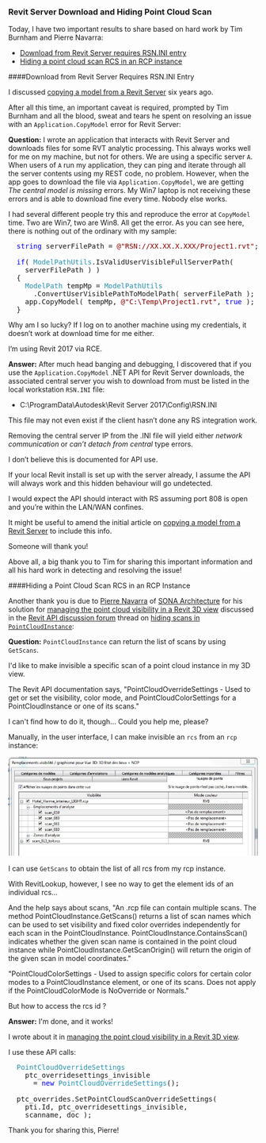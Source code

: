 <head>
<meta http-equiv="Content-Type" content="text/html; charset=utf-8">
<link rel="stylesheet" type="text/css" href="bc.css">
<!--
<script src="run_prettify.js" type="text/javascript"></script>
<script src="https://google-code-prettify.googlecode.com/svn/loader/run_prettify.js" type="text/javascript"></script>
-->
<script src="https://cdn.rawgit.com/google/code-prettify/master/loader/run_prettify.js" type="text/javascript"></script>
</head>

<!---

- email [Solved: Application.CopyModel error for Revit Server]

- [Manage the point cloud visibility in Revit 3D view](https://www.linkedin.com/pulse/manage-point-cloud-visibility-revit-3d-view-sonas-api-pierre-navarra)
  https://forums.autodesk.com/t5/revit-api-forum/hidding-scans-in-pointcloudinstance/m-p/7369983
  solution

Revit Server Download and Hiding Point Cloud Scan #RevitAPI @AutodeskRevit #bim #dynamobim @AutodeskForge #ForgeDevCon http://bit.ly/downloadrs

Today, I have two important results to share based on hard work by Tim Burnham and Pierre Navarra
&ndash; Download from Revit Server requires RSN.INI entry
&ndash; Hiding a point cloud scan RCS in an RCP instance...

--->

### Revit Server Download and Hiding Point Cloud Scan

Today, I have two important results to share based on hard work by Tim Burnham and Pierre Navarra:

- [Download from Revit Server requires RSN.INI entry](#2)
- [Hiding a point cloud scan RCS in an RCP instance](#3)

####<a name="2"></a>Download from Revit Server Requires RSN.INI Entry

I discussed [copying a model from a Revit Server](http://thebuildingcoder.typepad.com/blog/2011/12/copy-a-model-from-a-revit-server.html) six
years ago.

After all this time, an important caveat is required, prompted by Tim Burnham and all the blood, sweat and tears he spent on resolving an issue with an `Application.CopyModel` error for Revit Server:

**Question:** I wrote an application that interacts with Revit Server and downloads files for some RVT analytic processing.
This always works well for me on my machine, but not for others.
We are using a specific server `A`.  When users of `A` run my application, they can ping and iterate through all the server contents using my REST code, no problem.  However, when the app goes to download the file via `Application.CopyModel`, we are getting *The central model is missing* errors.  My Win7 laptop is not receiving these errors and is able to download fine every time.  Nobody else works.
 
I had several different people try this and reproduce the error at `CopyModel` time.  Two are Win7, two are Win8.  All get the error.  As you can see here, there is nothing out of the ordinary with my sample:

<pre class="code">
&nbsp;&nbsp;<span style="color:blue;">string</span>&nbsp;serverFilePath&nbsp;=&nbsp;<span style="color:maroon;">@&quot;RSN://XX.XX.X.XXX/Project1.rvt&quot;</span>;
 
&nbsp;&nbsp;<span style="color:blue;">if</span>(&nbsp;<span style="color:#2b91af;">ModelPathUtils</span>.IsValidUserVisibleFullServerPath(&nbsp;
&nbsp;&nbsp;&nbsp;&nbsp;serverFilePath&nbsp;)&nbsp;)
&nbsp;&nbsp;{
&nbsp;&nbsp;&nbsp;&nbsp;<span style="color:#2b91af;">ModelPath</span>&nbsp;tempMp&nbsp;=&nbsp;<span style="color:#2b91af;">ModelPathUtils</span>
&nbsp;&nbsp;&nbsp;&nbsp;&nbsp;&nbsp;.ConvertUserVisiblePathToModelPath(&nbsp;serverFilePath&nbsp;);
&nbsp;&nbsp;&nbsp;&nbsp;app.CopyModel(&nbsp;tempMp,&nbsp;<span style="color:maroon;">@&quot;C:\Temp\Project1.rvt&quot;</span>,&nbsp;<span style="color:blue;">true</span>&nbsp;);
&nbsp;&nbsp;}
</pre>

Why am I so lucky?  If I log on to another machine using my credentials, it doesn’t work at download time for me either.

I’m using Revit 2017 via RCE.
 
**Answer:** After much head banging and debugging, I discovered that if you use the `Application.CopyModel` .NET API for Revit Server downloads, the associated central server you wish to download from must be listed in the local workstation `RSN.INI` file:

- C:\ProgramData\Autodesk\Revit Server 2017\Config\RSN.INI

This file may not even exist if the client hasn’t done any RS integration work.

Removing the central server IP from the .INI file will yield either *network communication* or *can’t detach from central* type errors.   
 
I don’t believe this is documented for API use.

If your local Revit install is set up with the server already, I assume the API will always work and this hidden behaviour will go undetected.

I would expect the API should interact with RS assuming port 808 is open and you’re within the LAN/WAN confines.
 
It might be useful to amend the initial article
on [copying a model from a Revit Server](http://thebuildingcoder.typepad.com/blog/2011/12/copy-a-model-from-a-revit-server.html) to
include this info.

Someone will thank you!

Above all, a big thank you to Tim for sharing this important information and all his hard work in detecting and resolving the issue!


####<a name="3"></a>Hiding a Point Cloud Scan RCS in an RCP Instance

Another thank you is due
to [Pierre Navarra](https://fr.linkedin.com/in/pierre-navarra-62032a107)
of [SONA Architecture](http://www.sona-architecture.com) for
his solution
for [managing the point cloud visibility in a Revit 3D view](https://www.linkedin.com/pulse/manage-point-cloud-visibility-revit-3d-view-sonas-api-pierre-navarra) discussed in 
the [Revit API discussion forum](http://forums.autodesk.com/t5/revit-api-forum/bd-p/160) thread
on [hiding scans in `PointCloudInstance`](https://forums.autodesk.com/t5/revit-api-forum/hidding-scans-in-pointcloudinstance/m-p/7369983):

**Question:** `PointCloudInstance` can return the list of scans by using `GetScans`.

I'd like to make invisible a specific scan of a point cloud instance in my 3D view.

The Revit API documentation says, "PointCloudOverrideSettings - Used to get or set the visibility, color mode, and PointCloudColorSettings for a PointCloudInstance or one of its scans."

I can't find how to do it, though... Could you help me, please?

Manually, in the user interface, I can make invisible an `rcs` from an `rcp` instance:

<center>
<img src="img/rcs_visibility_in_rcp.jpg" alt="RCS visibility in RCP instance" width="793"/>
</center>

I can use `GetScans` to obtain the list of all rcs from my rcp instance.

With RevitLookup, however, I see no way to get the element ids of an individual rcs...
 
And the help says about scans, "An .rcp file can contain multiple scans. The method PointCloudInstance.GetScans() returns a list of scan names which can be used to set visibility and fixed color overrides independently for each scan in the PointCloudInstance. PointCloudInstance.ContainsScan() indicates whether the given scan name is contained in the point cloud instance while PointCloudInstance.GetScanOrigin() will return the origin of the given scan in model coordinates."
 
"PointCloudColorSettings - Used to assign specific colors for certain color modes to a PointCloudInstance element, or one of its scans. Does not apply if the PointCloudColorMode is NoOverride or Normals."

But how to access the rcs id ?

**Answer:** I'm done, and it works!

I wrote about it
in [managing the point cloud visibility in a Revit 3D view](https://www.linkedin.com/pulse/manage-point-cloud-visibility-revit-3d-view-sonas-api-pierre-navarra).

I use these API calls:

<pre class="code">
&nbsp;&nbsp;<span style="color:#2b91af;">PointCloudOverrideSettings</span>
&nbsp;&nbsp;&nbsp;&nbsp;ptc_overridesettings_invisible
&nbsp;&nbsp;&nbsp;&nbsp;&nbsp;&nbsp;=&nbsp;<span style="color:blue;">new</span>&nbsp;<span style="color:#2b91af;">PointCloudOverrideSettings</span>();
 
&nbsp;&nbsp;ptc_overrides.SetPointCloudScanOverrideSettings(
&nbsp;&nbsp;&nbsp;&nbsp;pti.Id,&nbsp;ptc_overridesettings_invisible,
&nbsp;&nbsp;&nbsp;&nbsp;scanname,&nbsp;doc&nbsp;);
</pre>
 
Thank you for sharing this, Pierre!
